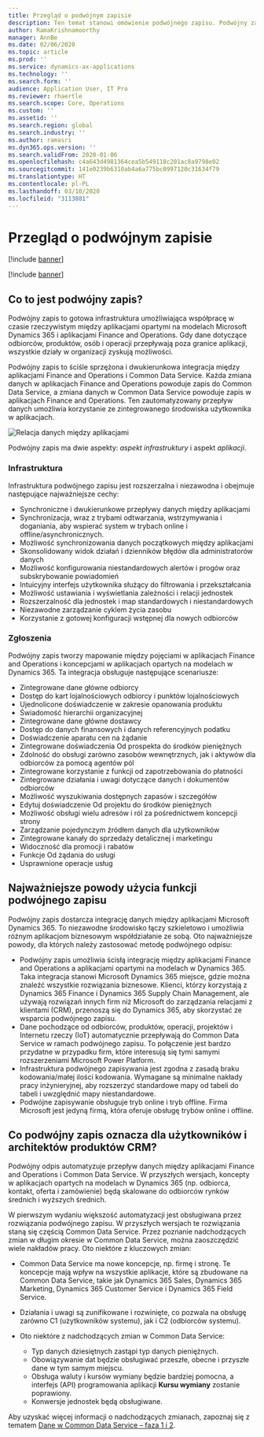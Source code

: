 ```yaml
---
title: Przegląd o podwójnym zapisie
description: Ten temat stanowi omówienie podwójnego zapisu. Podwójny zapis to infrastruktura umożliwiająca współpracę w czasie rzeczywistym między aplikacjami opartymi na modelach Microsoft Dynamics 365 i aplikacjami Finance and Operations.
author: RamaKrishnamoorthy
manager: AnnBe
ms.date: 02/06/2020
ms.topic: article
ms.prod: ''
ms.service: dynamics-ax-applications
ms.technology: ''
ms.search.form: ''
audience: Application User, IT Pro
ms.reviewer: rhaertle
ms.search.scope: Core, Operations
ms.custom: ''
ms.assetid: ''
ms.search.region: global
ms.search.industry: ''
ms.author: ramasri
ms.dyn365.ops.version: ''
ms.search.validFrom: 2020-01-06
ms.openlocfilehash: c4a643d4981364cea5b549118c201ac8a9798e02
ms.sourcegitcommit: 141e0239b6310ab4a6a775bc0997120c31634f79
ms.translationtype: HT
ms.contentlocale: pl-PL
ms.lasthandoff: 03/10/2020
ms.locfileid: "3113881"
---
```

# <a name="dual-write-overview"></a>Przegląd o podwójnym zapisie

[!include [banner](../../includes/banner.md)]

[!include [banner](../../includes/preview-banner.md)]

## <a name="what-is-dual-write"></a>Co to jest podwójny zapis?

Podwójny zapis to gotowa infrastruktura umożliwiająca współpracę w czasie rzeczywistym między aplikacjami opartymi na modelach Microsoft Dynamics 365 i aplikacjami Finance and Operations. Gdy dane dotyczące odbiorców, produktów, osób i operacji przepływają poza granice aplikacji, wszystkie działy w organizacji zyskują możliwości.

Podwójny zapis to ściśle sprzężona i dwukierunkowa integracja między aplikacjami Finance and Operations i Common Data Service. Każda zmiana danych w aplikacjach Finance and Operations powoduje zapis do Common Data Service, a zmiana danych w Common Data Service powoduje zapis w aplikacjach Finance and Operations. Ten zautomatyzowany przepływ danych umożliwia korzystanie ze zintegrowanego środowiska użytkownika w aplikacjach.

![Relacja danych między aplikacjami](media/dual-write-overview.jpg)

Podwójny zapis ma dwie aspekty: *aspekt infrastruktury* i aspekt *aplikacji*.

### <a name="infrastructure"></a>Infrastruktura

Infrastruktura podwójnego zapisu jest rozszerzalna i niezawodna i obejmuje następujące najważniejsze cechy:

+ Synchroniczne i dwukierunkowe przepływy danych między aplikacjami
+ Synchronizacja, wraz z trybami odtwarzania, wstrzymywania i doganiania, aby wspierać system w trybach online i offline/asynchronicznych.
+ Możliwość synchronizowania danych początkowych między aplikacjami
+ Skonsolidowany widok działań i dzienników błędów dla administratorów danych
+ Możliwość konfigurowania niestandardowych alertów i progów oraz subskrybowanie powiadomień
+ Intuicyjny interfejs użytkownika służący do filtrowania i przekształcania
+ Możliwość ustawiania i wyświetlania zależności i relacji jednostek
+ Rozszerzalność dla jednostek i map standardowych i niestandardowych
+ Niezawodne zarządzanie cyklem życia zasobu
+ Korzystanie z gotowej konfiguracji wstępnej dla nowych odbiorców

### <a name="application"></a>Zgłoszenia

Podwójny zapis tworzy mapowanie między pojęciami w aplikacjach Finance and Operations i koncepcjami w aplikacjach opartych na modelach w Dynamics 365. Ta integracja obsługuje następujące scenariusze:

+ Zintegrowane dane główne odbiorcy
+ Dostęp do kart lojalnościowych odbiorcy i punktów lojalnościowych
+ Ujednolicone doświadczenie w zakresie opanowania produktu
+ Świadomość hierarchii organizacyjnej
+ Zintegrowane dane główne dostawcy
+ Dostęp do danych finansowych i danych referencyjnych podatku
+ Doświadczenie aparatu cen na żądanie
+ Zintegrowane doświadczenia Od prospekta do środków pieniężnych
+ Zdolność do obsługi zarówno zasobów wewnętrznych, jak i aktywów dla odbiorców za pomocą agentów pól
+ Zintegrowane korzystanie z funkcji od zapotrzebowania do płatności
+ Zintegrowane działania i uwagi dotyczące danych i dokumentów odbiorców
+ Możliwość wyszukiwania dostępnych zapasów i szczegółów
+ Edytuj doświadczenie Od projektu do środków pieniężnych
+ Możliwość obsługi wielu adresów i ról za pośrednictwem koncepcji strony
+ Zarządzanie pojedynczym źródłem danych dla użytkowników
+ Zintegrowane kanały do sprzedaży detalicznej i marketingu
+ Widoczność dla promocji i rabatów
+ Funkcje Od żądania do usługi
+ Usprawnione operacje usług

## <a name="top-reasons-to-use-dual-write"></a>Najważniejsze powody użycia funkcji podwójnego zapisu

Podwójny zapis dostarcza integrację danych między aplikacjami Microsoft Dynamics 365. To niezawodne środowisko łączy szkieletowo i umożliwia różnym aplikacjom biznesowym współdziałanie ze sobą. Oto najważniejsze powody, dla których należy zastosować metodę podwójnego odpisu:

+ Podwójny zapis umożliwia ścisłą integrację między aplikacjami Finance and Operations a aplikacjami opartymi na modelach w Dynamics 365. Taka integracja stanowi Microsoft Dynamics 365 miejsce, gdzie można znaleźć wszystkie rozwiązania biznesowe. Klienci, którzy korzystają z Dynamics 365 Finance i Dynamics 365 Supply Chain Management, ale używają rozwiązań innych firm niż Microsoft do zarządzania relacjami z klientami (CRM), przenoszą się do Dynamics 365, aby skorzystać ze wsparcia podwójnego zapisu.
+ Dane pochodzące od odbiorców, produktów, operacji, projektów i Internetu rzeczy (IoT) automatycznie przepływają do Common Data Service w ramach podwójnego zapisu. To połączenie jest bardzo przydatne w przypadku firm, które interesują się tymi samymi rozszerzeniami Microsoft Power Platform.
+ Infrastruktura podwójnego zapisywania jest zgodna z zasadą braku kodowania/małej ilości kodowania. Wymagane są minimalne nakłady pracy inżynieryjnej, aby rozszerzyć standardowe mapy od tabeli do tabeli i uwzględnić mapy niestandardowe.
+ Podwójne zapisywanie obsługuje tryb online i tryb offline. Firma Microsoft jest jedyną firmą, która oferuje obsługę trybów online i offline.

## <a name="what-does-dual-write-mean-for-users-and-architects-of-crm-products"></a>Co podwójny zapis oznacza dla użytkowników i architektów produktów CRM?

Podwójny odpis automatyzuje przepływ danych między aplikacjami Finance and Operations i Common Data Service. W przyszłych wersjach, koncepty w aplikacjach opartych na modelach w Dynamics 365 (np. odbiorca, kontakt, oferta i zamówienie) będą skalowane do odbiorców rynków średnich i wyższych średnich.

W pierwszym wydaniu większość automatyzacji jest obsługiwana przez rozwiązania podwójnego zapisu. W przyszłych wersjach te rozwiązania staną się częścią Common Data Service. Przez poznanie nadchodzących zmian w długim okresie w Common Data Service, można zaoszczędzić wiele nakładów pracy. Oto niektóre z kluczowych zmian:

+ Common Data Service ma nowe koncepcje, np. firmę i stronę. Te koncepcje mają wpływ na wszystkie aplikacje, które są zbudowane na Common Data Service, takie jak Dynamics 365 Sales, Dynamics 365 Marketing, Dynamics 365 Customer Service i Dynamics 365 Field Service.
+ Działania i uwagi są zunifikowane i rozwinięte, co pozwala na obsługę zarówno C1 (użytkowników systemu), jak i C2 (odbiorców systemu).
+ Oto niektóre z nadchodzących zmian w Common Data Service:

    - Typ danych dziesiętnych zastąpi typ danych pieniężnych.
    - Obowiązywanie dat będzie obsługiwać przeszłe, obecne i przyszłe dane w tym samym miejscu.
    - Obsługa waluty i kursów wymiany będzie bardziej pomocna, a interfejs (API) programowania aplikacji **Kursu wymiany** zostanie poprawiony.
    - Konwersje jednostek będą obsługiwane.

Aby uzyskać więcej informacji o nadchodzących zmianach, zapoznaj się z tematem [Dane w Common Data Service – faza 1 i 2](https://docs.microsoft.com/dynamics365-release-plan/2019wave2/finance-operations-crossapp-capabilities/data-common-data-service-phase-1).
